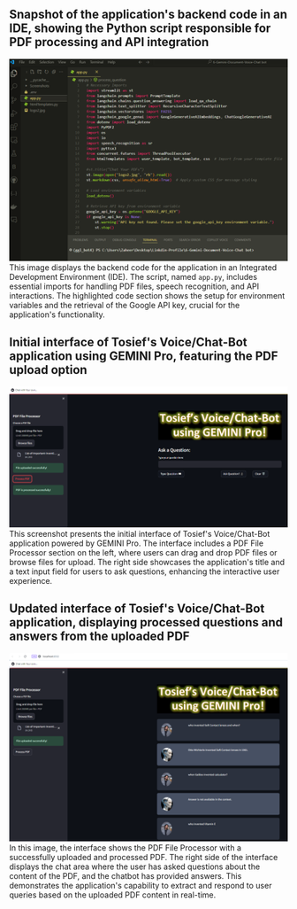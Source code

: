 ## Snapshot of the application's backend code in an IDE, showing the Python script responsible for PDF processing and API integration
![Snapshot of the application's backend code in an IDE, showing the Python script responsible for PDF processing and API integration](Screenshots/1.png)
This image displays the backend code for the application in an Integrated Development Environment (IDE). The script, named `app.py`, includes essential imports for handling PDF files, speech recognition, and API interactions. The highlighted code section shows the setup for environment variables and the retrieval of the Google API key, crucial for the application's functionality.

## Initial interface of Tosief's Voice/Chat-Bot application using GEMINI Pro, featuring the PDF upload option
![Initial interface of Tosief's Voice/Chat-Bot application using GEMINI Pro, featuring the PDF upload option](Screenshots/2.png)
This screenshot presents the initial interface of Tosief's Voice/Chat-Bot application powered by GEMINI Pro. The interface includes a PDF File Processor section on the left, where users can drag and drop PDF files or browse files for upload. The right side showcases the application's title and a text input field for users to ask questions, enhancing the interactive user experience.

## Updated interface of Tosief's Voice/Chat-Bot application, displaying processed questions and answers from the uploaded PDF
![Updated interface of Tosief's Voice/Chat-Bot application, displaying processed questions and answers from the uploaded PDF](Screenshots/3.png)
In this image, the interface shows the PDF File Processor with a successfully uploaded and processed PDF. The right side of the interface displays the chat area where the user has asked questions about the content of the PDF, and the chatbot has provided answers. This demonstrates the application's capability to extract and respond to user queries based on the uploaded PDF content in real-time.
